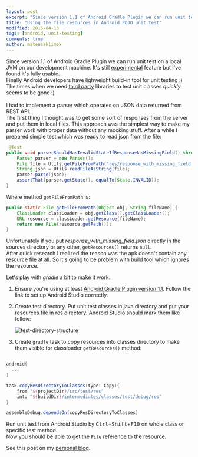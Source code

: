 ```yaml
---
layout: post
excerpt: "Since version 1.1 of Android Gradle Plugin we can run unit test on a local JVM on our development machine. In this article I'll demonstrate how to make local resources available in unit test case."
title: "Using the file resources in Android POJO unit test"
modified: 2015-04-13
tags: [android, unit-testing]
comments: true
author: mateuszklimek
---
```

Since version 1.1 of Android Gradle Plugin we can run unit test on a local JVM on our development machine. It's still [experimental](http://tools.android.com/tech-docs/unit-testing-support) feature but I've found it's fully usable.<br/>
Finally Android developers have lighweight build-in tool for unit testing :)<br />
The times when we need [third party](http://robolectric.org/configuring/) libraries to test unit classes *quickly* seems to be gone :)  
<br/>
I had to implement a parser which operates on JSON data returned from REST API. <br/>
The first thing I thought was to get some sort of responses from the server and put them in local files.
This approach was the simplest way to make my parser work with proper data without any mocking stuff.
After a while I prepared simple test which was ready to read json from the file:

```java
 @Test
public void parserShouldHasInvalidStateIfResponseHasMissingField() throws Exception {
	Parser parser = new Parser();
	File file = Utils.getFileFromPath("res/response_with_missing_field.json");
	String json = Utils.readFileAsString(file);
	parser.parse(json);
	assertThat(parser.getState(), equalTo(State.INVALID));
}
```


Where method `getFileFromPath` is:
```java
public static File getFileFromPath(Object obj, String fileName) {
	ClassLoader classLoader = obj.getClass().getClassLoader();
	URL resource = classLoader.getResource(fileName);
	return new File(resource.getPath());
}
```


Unfortunately if you put *response_with_missing_field.json* directly in the sources directory or any other, `getResources()` returns `null`. <br/>
After quick research I realized the reason was the apk doesn't contain any resource file at all. 
So it's going to be problem with build tool which ignores the resource. 

Let's play with *gradle* a bit to make it work.

 1. Ensure you're using at least [Android Gradle Plugin version 1.1](http://tools.android.com/tech-docs/unit-testing-support). Follow the link to set up Android Studio correctly. 
 2. Create test directory. Put unit test classes in java directory and put your resources file in res directory. Android Studio should mark them like follow: 

 	![test-directory-structure]({{site.url}}/images/test-directory-structure.png)

 3. Create `gradle` task to copy resources into classes directory to make them visible for classloader `getResources()` method:
```groovy

android{
  ...
}

task copyResDirectoryToClasses(type: Copy){
    from "${projectDir}/src/test/res"
    into "${buildDir}/intermediates/classes/test/debug/res"
}

assembleDebug.dependsOn(copyResDirectoryToClasses)
```
 Run unit test from Android Studio by <kbd>Ctrl</kbd>+<kbd>Shift</kbd>+<kbd>F10</kbd> on whole class or specific test method.<br/>
 Now you should be able to get the `File` reference to the resource.


See this post on my [personal blog](http://mklimek.github.io/using-file-resources-in-android-unit-test/).

